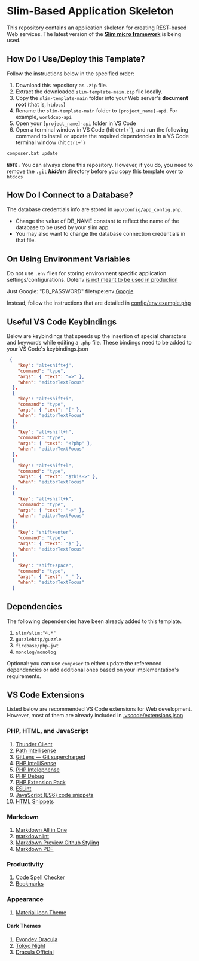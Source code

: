 # Slim-Based Application Skeleton

This repository contains an application skeleton for creating REST-based Web services. The latest version of the [**Slim micro framework**](https://www.slimframework.com/) is being used.

## How Do I Use/Deploy this Template?

Follow the instructions below in the specified order:

1. Download this repository as `.zip` file.
2. Extract the downloaded `slim-template-main.zip` file locally.
3. Copy the `slim-template-main` folder into your Web server's **document root** (that is, `htdocs`)
4. Rename the `slim-template-main` folder to `[project_name]-api`. For example, `worldcup-api`
5. Open your `[project_name]-api` folder in VS Code
8. Open a terminal window in VS Code (hit ``` Ctrl+` ```), and run the following command to install or update the required dependencies in a VS Code terminal window (hit ``` Ctrl+` ```)

```bat
composer.bat update
```

**```NOTE:```** You can always clone this repository. However, if you do, you need to remove the ```.git``` ***hidden*** directory before you copy this template over to ```htdocs```

## How Do I Connect to a Database?

The database credentials info are stored in `app/config/app_config.php`.

* Change the value of DB_NAME constant to reflect the name of the database to be used by your slim app.
* You may also want to change the database connection credentials in that file.

## On Using Environment Variables

Do not use `.env` files for storing environment specific application settings/configurations. Dotenv [is not meant to be used in production](https://github.com/vlucas/phpdotenv/issues/76#issuecomment-87252126)

Just Google: "DB_PASSWORD" filetype:env [Google](https://www.google.ch/search?q=%22DB_PASSWORD%22+filetype:env)

Instead, follow the instructions that are detailed in [config/env.example.php](config/env.example.php)

## Useful VS Code Keybindings

Below are keybindings that speeds up the insertion of special characters and keywords while editing a `.php` file. These bindings need to be added to your VS Code's keybindings.json

```json
 {
    "key": "alt+shift+j",
    "command": "type",
    "args": { "text": "=>" },
    "when": "editorTextFocus"
  },
  {
    "key": "alt+shift+i",
    "command": "type",
    "args": { "text": "[" },
    "when": "editorTextFocus"
  },
  {
    "key": "alt+shift+h",
    "command": "type",
    "args": { "text": "<?php" },
    "when": "editorTextFocus"
  },
  {
    "key": "alt+shift+l",
    "command": "type",
    "args": { "text": "$this->" },
    "when": "editorTextFocus"
  },
  {
    "key": "alt+shift+k",
    "command": "type",
    "args": { "text": "->" },
    "when": "editorTextFocus"
  },
  {
    "key": "shift+enter",
    "command": "type",
    "args": { "text": "$" },
    "when": "editorTextFocus"
  },
  {
    "key": "shift+space",
    "command": "type",
    "args": { "text": "_" },
    "when": "editorTextFocus"
  }
  ```

## Dependencies

The following dependencies have been already added to this template.

1. `slim/slim:"4.*"`
2. `guzzlehttp/guzzle`
3. `firebase/php-jwt`
4. `monolog/monolog`

Optional: you can use `composer` to either update the referenced dependencies or add additional ones based on your implementation's requirements.

## VS Code Extensions

Listed below are recommended VS Code extensions for Web development. However, most of them are already  included in [.vscode/extensions.json](.vscode/extensions.json)

### PHP, HTML, and JavaScript

1. [Thunder Client](https://marketplace.visualstudio.com/items?itemName=rangav.vscode-thunder-client)
2. [Path Intellisense](https://marketplace.visualstudio.com/items?itemName=christian-kohler.path-intellisense)
3. [GitLens — Git supercharged](https://marketplace.visualstudio.com/items?itemName=eamodio.gitlens)
4. [PHP IntelliSense](https://marketplace.visualstudio.com/items?itemName=zobo.php-intellisense)
5. [PHP Intelephense](https://marketplace.visualstudio.com/items?itemName=bmewburn.vscode-intelephense-client)
6. [PHP Debug](https://marketplace.visualstudio.com/items?itemName=xdebug.php-debug)
7. [PHP Extension Pack](https://marketplace.visualstudio.com/items?itemName=xdebug.php-pack)
8. [ESLint](https://marketplace.visualstudio.com/items?itemName=dbaeumer.vscode-eslint)
9. [JavaScript (ES6) code snippets](https://marketplace.visualstudio.com/items?itemName=xabikos.JavaScriptSnippets)
10. [HTML Snippets](https://marketplace.visualstudio.com/items?itemName=abusaidm.html-snippets)

### Markdown

1. [Markdown All in One](https://marketplace.visualstudio.com/items?itemName=yzhang.markdown-all-in-one)
2. [markdownlint](https://marketplace.visualstudio.com/items?itemName=DavidAnson.vscode-markdownlint)
3. [Markdown Preview Github Styling](https://marketplace.visualstudio.com/items?itemName=bierner.markdown-preview-github-styles)
4. [Markdown PDF](https://marketplace.visualstudio.com/items?itemName=yzane.markdown-pdf)

### Productivity

1. [Code Spell Checker](https://marketplace.visualstudio.com/items?itemName=streetsidesoftware.code-spell-checker)
2. [Bookmarks](https://marketplace.visualstudio.com/items?itemName=alefragnani.Bookmarks)

### Appearance

1. [Material Icon Theme](https://marketplace.visualstudio.com/items?itemName=PKief.material-icon-theme)

#### Dark Themes

1. [Evondev Dracula](https://marketplace.visualstudio.com/items?itemName=evondev.dracula-high-contrast)
2. [Tokyo Night](https://marketplace.visualstudio.com/items?itemName=enkia.tokyo-night)
3. [Dracula Official](https://marketplace.visualstudio.com/items?itemName=dracula-theme.theme-dracula)
